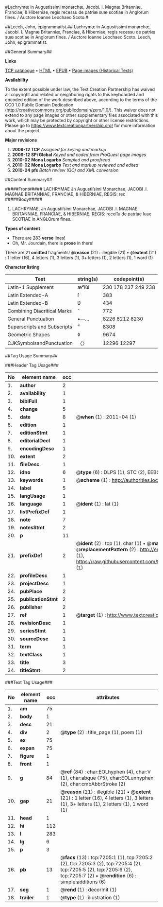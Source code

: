 #Lachrymæ in Augustissimi monarchæ, Jacobi. I. Magnæ Britanniæ, Franciae, & Hiberniae, regis recessu de patriæ suæ scotiae in Anglorum fines. / Auctore Ioanne Leochaeo Scoto.#

##Leech, John, epigrammatist.##
Lachrymæ in Augustissimi monarchæ, Jacobi. I. Magnæ Britanniæ, Franciae, & Hiberniae, regis recessu de patriæ suæ scotiae in Anglorum fines. / Auctore Ioanne Leochaeo Scoto.
Leech, John, epigrammatist.

##General Summary##

**Links**

[TCP catalogue](http://www.ota.ox.ac.uk/tcp/)  • 
[HTML](http://tei.it.ox.ac.uk/tcp/Texts-HTML/free/A05/A05229.html)  • 
[EPUB](http://tei.it.ox.ac.uk/tcp/Texts-EPUB/free/A05/A05229.epub) • 
[Page images (Historical Texts)](https://historicaltexts.jisc.ac.uk/eebo-99842541e)

**Availability**

To the extent possible under law, the Text Creation Partnership has waived all copyright and related or neighboring rights to this keyboarded and encoded edition of the work described above, according to the terms of the CC0 1.0 Public Domain Dedication (http://creativecommons.org/publicdomain/zero/1.0/). This waiver does not extend to any page images or other supplementary files associated with this work, which may be protected by copyright or other license restrictions. Please go to https://www.textcreationpartnership.org/ for more information about the project.

**Major revisions**

1. __2009-12__ __TCP__ *Assigned for keying and markup*
1. __2009-12__ __SPi Global__ *Keyed and coded from ProQuest page images*
1. __2010-02__ __Mona Logarbo__ *Sampled and proofread*
1. __2010-02__ __Mona Logarbo__ *Text and markup reviewed and edited*
1. __2010-04__ __pfs__ *Batch review (QC) and XML conversion*

##Content Summary##

#####Front#####
LACHRYMAE Jn Augustiſsimi Monarchae, JACOBI .I. MAGNAE BRITANNIAE, FRANCIAE, & HIBERNIAE, REGIS: rec
#####Body#####

1. LACHRYMAE, Jn Augustiſsimi Monarchae, JACOBI .I. MAGNAE BRITANNIAE, FRANCIAE, & HIBERNIAE, REGIS: receſſu de patriae ſuae SCOTIAE in ANGLOrum fines.

**Types of content**

  * There are 283 **verse** lines!
  * Oh, Mr. Jourdain, there is **prose** in there!

There are 21 **omitted** fragments! 
 @__reason__ (21) : illegible (21)  •  @__extent__ (21) : 1 letter (16), 4 letters (1), 3 letters (1), 3+ letters (1), 2 letters (1), 1 word (1)

**Character listing**


|Text|string(s)|codepoint(s)|
|---|---|---|
|Latin-1 Supplement|æ²íùî|230 178 237 249 238|
|Latin Extended-A|ſ|383|
|Latin Extended-B|Ʋ|434|
|Combining             Diacritical Marks|̄|772|
|General Punctuation|•—…|8226 8212 8230|
|Superscripts             and Subscripts|⁴|8308|
|Geometric Shapes|◊|9674|
|CJKSymbolsandPunctuation|〈〉|12296 12297|

##Tag Usage Summary##

###Header Tag Usage###

|No|element name|occ|attributes|
|---|---|---|---|
|1.|__author__|2||
|2.|__availability__|1||
|3.|__biblFull__|1||
|4.|__change__|5||
|5.|__date__|8| @__when__ (1) : 2011-04 (1)|
|6.|__edition__|1||
|7.|__editionStmt__|1||
|8.|__editorialDecl__|1||
|9.|__encodingDesc__|1||
|10.|__extent__|2||
|11.|__fileDesc__|1||
|12.|__idno__|6| @__type__ (6) : DLPS (1), STC (2), EEBO-CITATION (1), PROQUEST (1), VID (1)|
|13.|__keywords__|1| @__scheme__ (1) : http://authorities.loc.gov/ (1)|
|14.|__label__|5||
|15.|__langUsage__|1||
|16.|__language__|1| @__ident__ (1) : lat (1)|
|17.|__listPrefixDef__|1||
|18.|__note__|7||
|19.|__notesStmt__|2||
|20.|__p__|11||
|21.|__prefixDef__|2| @__ident__ (2) : tcp (1), char (1)  •  @__matchPattern__ (2) : ([0-9\-]+):([0-9IVX]+) (1), (.+) (1)  •  @__replacementPattern__ (2) : http://eebo.chadwyck.com/downloadtiff?vid=$1&page=$2 (1), https://raw.githubusercontent.com/textcreationpartnership/Texts/master/tcpchars.xml#$1 (1)|
|22.|__profileDesc__|1||
|23.|__projectDesc__|1||
|24.|__pubPlace__|2||
|25.|__publicationStmt__|2||
|26.|__publisher__|2||
|27.|__ref__|1| @__target__ (1) : http://www.textcreationpartnership.org/docs/. (1)|
|28.|__revisionDesc__|1||
|29.|__seriesStmt__|1||
|30.|__sourceDesc__|1||
|31.|__term__|1||
|32.|__textClass__|1||
|33.|__title__|3||
|34.|__titleStmt__|2||


###Text Tag Usage###

|No|element name|occ|attributes|
|---|---|---|---|
|1.|__am__|75||
|2.|__body__|1||
|3.|__desc__|21||
|4.|__div__|2| @__type__ (2) : title_page (1), poem (1)|
|5.|__ex__|75||
|6.|__expan__|75||
|7.|__figure__|1||
|8.|__front__|1||
|9.|__g__|84| @__ref__ (84) : char:EOLhyphen (4), char:V (1), char:abque (75), char:EOLunhyphen (2), char:cmbAbbrStroke (2)|
|10.|__gap__|21| @__reason__ (21) : illegible (21)  •  @__extent__ (21) : 1 letter (16), 4 letters (1), 3 letters (1), 3+ letters (1), 2 letters (1), 1 word (1)|
|11.|__head__|1||
|12.|__hi__|112||
|13.|__l__|283||
|14.|__lg__|6||
|15.|__p__|3||
|16.|__pb__|13| @__facs__ (13) : tcp:7205:1 (1), tcp:7205:2 (2), tcp:7205:3 (2), tcp:7205:4 (2), tcp:7205:5 (2), tcp:7205:6 (2), tcp:7205:7 (2)  •  @__rendition__ (6) : simple:additions (6)|
|17.|__seg__|1| @__rend__ (1) : decorInit (1)|
|18.|__trailer__|1| @__type__ (1) : illustration (1)|
